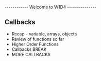 ------------ Welcome to W1D4  ---------------

## Callbacks

- Recap - variable, arrays, objects
- Review of functions so far
- Higher Order Functions
- Callbacks
BREAK
- MORE CALLBACKS

